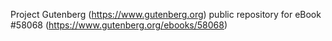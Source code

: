 Project Gutenberg (https://www.gutenberg.org) public repository for
eBook #58068 (https://www.gutenberg.org/ebooks/58068)
